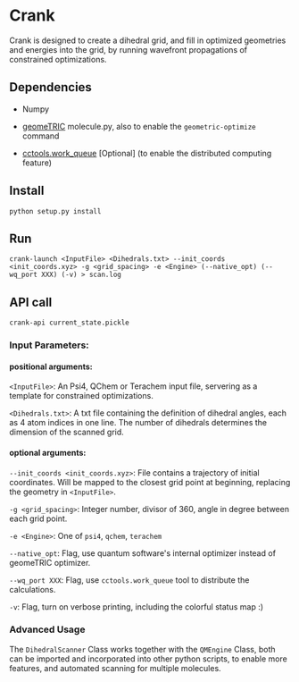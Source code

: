 # Crank
Crank is designed to create a dihedral grid, and fill in optimized geometries and energies into the grid, by running wavefront propagations of constrained optimizations.

## Dependencies

* Numpy

* [geomeTRIC](https://github.com/leeping/geomeTRIC) molecule.py, also to enable the `geometric-optimize` command

* [cctools.work_queue](https://github.com/cooperative-computing-lab/cctools) [Optional] (to enable the distributed computing feature)

## Install
`python setup.py install`

## Run
`crank-launch <InputFile> <Dihedrals.txt> --init_coords <init_coords.xyz> -g <grid_spacing> -e <Engine> (--native_opt) (--wq_port XXX) (-v) > scan.log`

## API call
`crank-api current_state.pickle`

### Input Parameters:

#### positional arguments:

`<InputFile>`: An Psi4, QChem or Terachem input file, servering as a template for constrained optimizations.

`<Dihedrals.txt>`: A txt file containing the definition of dihedral angles, each as 4 atom indices in one line. The number of dihedrals determines the dimension of the scanned grid.

#### optional arguments:

`--init_coords <init_coords.xyz>`: File contains a trajectory of initial coordinates. Will be mapped to the closest grid point at beginning, replacing the geometry in `<InputFile>`.

`-g <grid_spacing>`: Integer number, divisor of 360, angle in degree between each grid point.

`-e <Engine>`: One of `psi4`, `qchem`, `terachem`

`--native_opt`: Flag, use quantum software's internal optimizer instead of geomeTRIC optimizer.

`--wq_port XXX`: Flag, use `cctools.work_queue` tool to distribute the calculations.

`-v`: Flag, turn on verbose printing, including the colorful status map :)

### Advanced Usage

The `DihedralScanner` Class works together with the `QMEngine` Class, both can be imported and incorporated into other python scripts, to enable more features, and automated scanning for multiple molecules.
